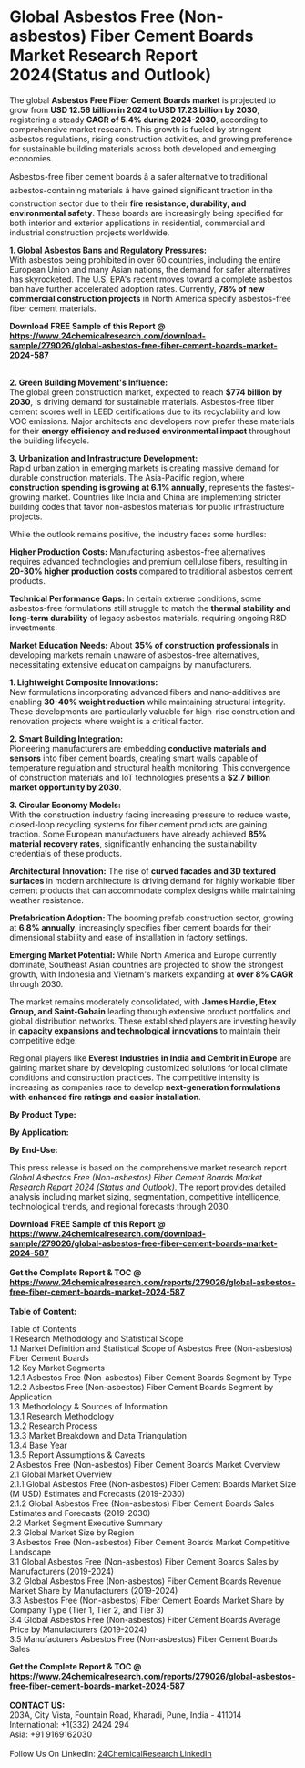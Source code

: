 <h1>Global Asbestos Free (Non-asbestos) Fiber Cement Boards Market Research Report 2024(Status and Outlook)</h1><p>The global <strong>Asbestos Free Fiber Cement Boards market</strong> is projected to grow from <strong>USD 12.56 billion in 2024 to USD 17.23 billion by 2030</strong>, registering a steady <strong>CAGR of 5.4% during 2024-2030</strong>, according to comprehensive market research. This growth is fueled by stringent asbestos regulations, rising construction activities, and growing preference for sustainable building materials across both developed and emerging economies.</p><p>Asbestos-free fiber cement boards â a safer alternative to traditional asbestos-containing materials â have gained significant traction in the construction sector due to their <strong>fire resistance, durability, and environmental safety</strong>. These boards are increasingly being specified for both interior and exterior applications in residential, commercial and industrial construction projects worldwide.</p><p><strong>1. Global Asbestos Bans and Regulatory Pressures:</strong><br>
With asbestos being prohibited in over 60 countries, including the entire European Union and many Asian nations, the demand for safer alternatives has skyrocketed. The U.S. EPA's recent moves toward a complete asbestos ban have further accelerated adoption rates. Currently, <strong>78% of new commercial construction projects</strong> in North America specify asbestos-free fiber cement materials.</p><div><b>Download FREE Sample of this Report @ 
            <a href="https://www.24chemicalresearch.com/download-sample/279026/global-asbestos-free-fiber-cement-boards-market-2024-587">
            https://www.24chemicalresearch.com/download-sample/279026/global-asbestos-free-fiber-cement-boards-market-2024-587</a></b></div><br><p><strong>2. Green Building Movement's Influence:</strong><br>
The global green construction market, expected to reach <strong>$774 billion by 2030</strong>, is driving demand for sustainable materials. Asbestos-free fiber cement scores well in LEED certifications due to its recyclability and low VOC emissions. Major architects and developers now prefer these materials for their <strong>energy efficiency and reduced environmental impact</strong> throughout the building lifecycle.</p><p><strong>3. Urbanization and Infrastructure Development:</strong><br>
Rapid urbanization in emerging markets is creating massive demand for durable construction materials. The Asia-Pacific region, where <strong>construction spending is growing at 6.1% annually</strong>, represents the fastest-growing market. Countries like India and China are implementing stricter building codes that favor non-asbestos materials for public infrastructure projects.</p><p>While the outlook remains positive, the industry faces some hurdles:</p><p><strong>Higher Production Costs:</strong> Manufacturing asbestos-free alternatives requires advanced technologies and premium cellulose fibers, resulting in <strong>20-30% higher production costs</strong> compared to traditional asbestos cement products.</p><p><strong>Technical Performance Gaps:</strong> In certain extreme conditions, some asbestos-free formulations still struggle to match the <strong>thermal stability and long-term durability</strong> of legacy asbestos materials, requiring ongoing R&amp;D investments.</p><p><strong>Market Education Needs:</strong> About <strong>35% of construction professionals</strong> in developing markets remain unaware of asbestos-free alternatives, necessitating extensive education campaigns by manufacturers.</p><p><strong>1. Lightweight Composite Innovations:</strong><br>
New formulations incorporating advanced fibers and nano-additives are enabling <strong>30-40% weight reduction</strong> while maintaining structural integrity. These developments are particularly valuable for high-rise construction and renovation projects where weight is a critical factor.</p><p><strong>2. Smart Building Integration:</strong><br>
Pioneering manufacturers are embedding <strong>conductive materials and sensors</strong> into fiber cement boards, creating smart walls capable of temperature regulation and structural health monitoring. This convergence of construction materials and IoT technologies presents a <strong>$2.7 billion market opportunity by 2030</strong>.</p><p><strong>3. Circular Economy Models:</strong><br>
With the construction industry facing increasing pressure to reduce waste, closed-loop recycling systems for fiber cement products are gaining traction. Some European manufacturers have already achieved <strong>85% material recovery rates</strong>, significantly enhancing the sustainability credentials of these products.</p><p><strong>Architectural Innovation:</strong> The rise of <strong>curved facades and 3D textured surfaces</strong> in modern architecture is driving demand for highly workable fiber cement products that can accommodate complex designs while maintaining weather resistance.</p><p><strong>Prefabrication Adoption:</strong> The booming prefab construction sector, growing at <strong>6.8% annually</strong>, increasingly specifies fiber cement boards for their dimensional stability and ease of installation in factory settings.</p><p><strong>Emerging Market Potential:</strong> While North America and Europe currently dominate, Southeast Asian countries are projected to show the strongest growth, with Indonesia and Vietnam's markets expanding at <strong>over 8% CAGR</strong> through 2030.</p><p>The market remains moderately consolidated, with <strong>James Hardie, Etex Group, and Saint-Gobain</strong> leading through extensive product portfolios and global distribution networks. These established players are investing heavily in <strong>capacity expansions and technological innovations</strong> to maintain their competitive edge.</p><p>Regional players like <strong>Everest Industries in India and Cembrit in Europe</strong> are gaining market share by developing customized solutions for local climate conditions and construction practices. The competitive intensity is increasing as companies race to develop <strong>next-generation formulations with enhanced fire ratings and easier installation</strong>.</p><p><strong>By Product Type:</strong></p><p><strong>By Application:</strong></p><p><strong>By End-Use:</strong></p><p>This press release is based on the comprehensive market research report <em>Global Asbestos Free (Non-asbestos) Fiber Cement Boards Market Research Report 2024 (Status and Outlook)</em>. The report provides detailed analysis including market sizing, segmentation, competitive intelligence, technological trends, and regional forecasts through 2030.</p><div><b>Download FREE Sample of this Report @ 
            <a href="https://www.24chemicalresearch.com/download-sample/279026/global-asbestos-free-fiber-cement-boards-market-2024-587">
            https://www.24chemicalresearch.com/download-sample/279026/global-asbestos-free-fiber-cement-boards-market-2024-587</a></b></div><br><div><b>Get the Complete Report & TOC @ 
            <a href="https://www.24chemicalresearch.com/reports/279026/global-asbestos-free-fiber-cement-boards-market-2024-587">
            https://www.24chemicalresearch.com/reports/279026/global-asbestos-free-fiber-cement-boards-market-2024-587</a></b></div><br>
            <b>Table of Content:</b><p>Table of Contents<br />
 1 Research Methodology and Statistical Scope<br />
 1.1 Market Definition and Statistical Scope of Asbestos Free (Non-asbestos) Fiber Cement Boards<br />
 1.2 Key Market Segments<br />
 1.2.1 Asbestos Free (Non-asbestos) Fiber Cement Boards Segment by Type<br />
 1.2.2 Asbestos Free (Non-asbestos) Fiber Cement Boards Segment by Application<br />
 1.3 Methodology & Sources of Information<br />
 1.3.1 Research Methodology<br />
 1.3.2 Research Process<br />
 1.3.3 Market Breakdown and Data Triangulation<br />
 1.3.4 Base Year<br />
 1.3.5 Report Assumptions & Caveats<br />
 2 Asbestos Free (Non-asbestos) Fiber Cement Boards Market Overview<br />
 2.1 Global Market Overview<br />
 2.1.1 Global Asbestos Free (Non-asbestos) Fiber Cement Boards Market Size (M USD) Estimates and Forecasts (2019-2030)<br />
 2.1.2 Global Asbestos Free (Non-asbestos) Fiber Cement Boards Sales Estimates and Forecasts (2019-2030)<br />
 2.2 Market Segment Executive Summary<br />
 2.3 Global Market Size by Region<br />
 3 Asbestos Free (Non-asbestos) Fiber Cement Boards Market Competitive Landscape<br />
 3.1 Global Asbestos Free (Non-asbestos) Fiber Cement Boards Sales by Manufacturers (2019-2024)<br />
 3.2 Global Asbestos Free (Non-asbestos) Fiber Cement Boards Revenue Market Share by Manufacturers (2019-2024)<br />
 3.3 Asbestos Free (Non-asbestos) Fiber Cement Boards Market Share by Company Type (Tier 1, Tier 2, and Tier 3)<br />
 3.4 Global Asbestos Free (Non-asbestos) Fiber Cement Boards Average Price by Manufacturers (2019-2024)<br />
 3.5 Manufacturers Asbestos Free (Non-asbestos) Fiber Cement Boards Sales</p><div><b>Get the Complete Report & TOC @ 
            <a href="https://www.24chemicalresearch.com/reports/279026/global-asbestos-free-fiber-cement-boards-market-2024-587">
            https://www.24chemicalresearch.com/reports/279026/global-asbestos-free-fiber-cement-boards-market-2024-587</a></b></div><br><b>CONTACT US:</b><br>
            203A, City Vista, Fountain Road, Kharadi, Pune, India - 411014<br>
            International: +1(332) 2424 294<br>
            Asia: +91 9169162030 <br><br>
            Follow Us On LinkedIn: <a href="https://www.linkedin.com/company/24chemicalresearch/">24ChemicalResearch LinkedIn</a>